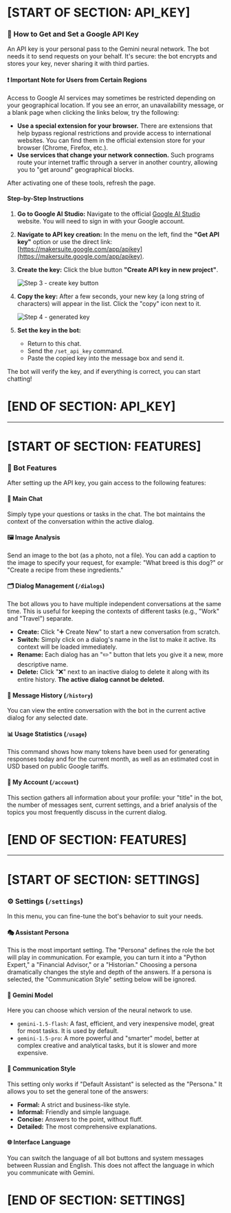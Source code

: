 # [START OF SECTION: API_KEY]

### 🔑 How to Get and Set a Google API Key

An API key is your personal pass to the Gemini neural network. The bot needs it to send requests on your behalf. It's secure: the bot encrypts and stores your key, never sharing it with third parties.

#### ❗ Important Note for Users from Certain Regions

Access to Google AI services may sometimes be restricted depending on your geographical location. If you see an error, an unavailability message, or a blank page when clicking the links below, try the following:

*   **Use a special extension for your browser.** There are extensions that help bypass regional restrictions and provide access to international websites. You can find them in the official extension store for your browser (Chrome, Firefox, etc.).
*   **Use services that change your network connection.** Such programs route your internet traffic through a server in another country, allowing you to "get around" geographical blocks.

After activating one of these tools, refresh the page.

#### Step-by-Step Instructions

1.  **Go to Google AI Studio:** Navigate to the official [Google AI Studio](https://makersuite.google.com/app) website. You will need to sign in with your Google account.

2.  **Navigate to API key creation:** In the menu on the left, find the **"Get API key"** option or use the direct link: [https://makersuite.google.com/app/apikey](https://makersuite.google.com/app/apikey).

3.  **Create the key:** Click the blue button **"Create API key in new project"**.

    ![Step 3 - create key button](https://i.ibb.co/hJm9HHhM/Screenshot-of-Chat-Google-AI-Studio.jpg)

4.  **Copy the key:** After a few seconds, your new key (a long string of characters) will appear in the list. Click the "copy" icon next to it.

    ![Step 4 - generated key](https://i.ibb.co/Kc0cbTmL/Screenshot-of-Get-API-key-Google-AI-Studio.jpg)

5.  **Set the key in the bot:**
    *   Return to this chat.
    *   Send the `/set_api_key` command.
    *   Paste the copied key into the message box and send it.

The bot will verify the key, and if everything is correct, you can start chatting!

# [END OF SECTION: API_KEY]

---

# [START OF SECTION: FEATURES]

### 🚀 Bot Features

After setting up the API key, you gain access to the following features:

#### 🧠 Main Chat
Simply type your questions or tasks in the chat. The bot maintains the context of the conversation within the active dialog.

#### 🖼️ Image Analysis
Send an image to the bot (as a photo, not a file). You can add a caption to the image to specify your request, for example: "What breed is this dog?" or "Create a recipe from these ingredients."

#### 🗂️ Dialog Management (`/dialogs`)
The bot allows you to have multiple independent conversations at the same time. This is useful for keeping the contexts of different tasks (e.g., "Work" and "Travel") separate.
*   **Create:** Click "➕ Create New" to start a new conversation from scratch.
*   **Switch:** Simply click on a dialog's name in the list to make it active. Its context will be loaded immediately.
*   **Rename:** Each dialog has an "✏️" button that lets you give it a new, more descriptive name.
*   **Delete:** Click "❌" next to an inactive dialog to delete it along with its entire history. **The active dialog cannot be deleted.**

#### 📜 Message History (`/history`)
You can view the entire conversation with the bot in the current active dialog for any selected date.

#### 📊 Usage Statistics (`/usage`)
This command shows how many tokens have been used for generating responses today and for the current month, as well as an estimated cost in USD based on public Google tariffs.

#### 👤 My Account (`/account`)
This section gathers all information about your profile: your "title" in the bot, the number of messages sent, current settings, and a brief analysis of the topics you most frequently discuss in the current dialog.

# [END OF SECTION: FEATURES]

---

# [START OF SECTION: SETTINGS]

### ⚙️ Settings (`/settings`)

In this menu, you can fine-tune the bot's behavior to suit your needs.

#### 🎭 Assistant Persona
This is the most important setting. The "Persona" defines the role the bot will play in communication. For example, you can turn it into a "Python Expert," a "Financial Advisor," or a "Historian." Choosing a persona dramatically changes the style and depth of the answers. If a persona is selected, the "Communication Style" setting below will be ignored.

#### 🧠 Gemini Model
Here you can choose which version of the neural network to use.
*   `gemini-1.5-flash`: A fast, efficient, and very inexpensive model, great for most tasks. It is used by default.
*   `gemini-1.5-pro`: A more powerful and "smarter" model, better at complex creative and analytical tasks, but it is slower and more expensive.

#### 👔 Communication Style
This setting only works if "Default Assistant" is selected as the "Persona." It allows you to set the general tone of the answers:
*   **Formal:** A strict and business-like style.
*   **Informal:** Friendly and simple language.
*   **Concise:** Answers to the point, without fluff.
*   **Detailed:** The most comprehensive explanations.

#### 🌐 Interface Language
You can switch the language of all bot buttons and system messages between Russian and English. This does not affect the language in which you communicate with Gemini.

# [END OF SECTION: SETTINGS]
